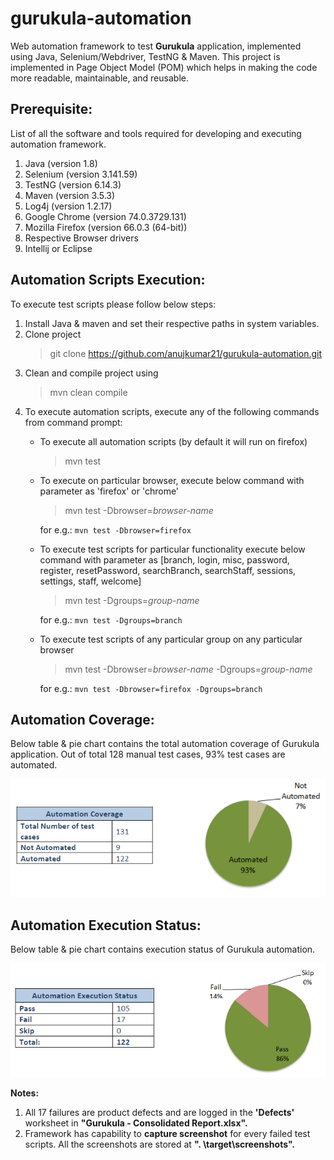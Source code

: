 # gurukula-automation


Web automation framework to test **Gurukula** application, implemented using Java, Selenium/Webdriver, TestNG & Maven.
This project is implemented in Page Object Model (POM) which helps in making the code more readable, maintainable, and reusable.


## Prerequisite: ##
List of all the software and tools required for developing and executing automation framework.
1) Java (version 1.8)
2) Selenium (version 3.141.59)
3) TestNG (version 6.14.3)
4) Maven (version 3.5.3)
5) Log4j (version 1.2.17)
6) Google Chrome (version 74.0.3729.131)
7) Mozilla Firefox (version 66.0.3 (64-bit))
8) Respective Browser drivers
9) Intellij or Eclipse

## Automation Scripts Execution: ##
To execute test scripts please follow below steps:
1) Install Java & maven and set their respective paths in system variables.
2) Clone project 
   > git clone https://github.com/anujkumar21/gurukula-automation.git
3) Clean and compile project using
   > mvn clean compile
4) To execute automation scripts, execute any of the following commands from command prompt:
    - To execute all automation scripts (by default it will run on firefox)
      > mvn test
      
    - To execute on particular browser, execute below command with parameter as 'firefox' or 'chrome'
      > mvn test -Dbrowser=_browser-name_
      
      for e.g.: `mvn test -Dbrowser=firefox`
      
    - To execute test scripts for particular functionality execute below command with parameter as [branch, login, misc, password, register, resetPassword, searchBranch, searchStaff, sessions, settings, staff, welcome]
      > mvn test -Dgroups=_group-name_
      
      for e.g.: `mvn test -Dgroups=branch`      
    - To execute test scripts of any particular group on any particular browser
      > mvn test -Dbrowser=_browser-name_ -Dgroups=_group-name_
      
      for e.g.: `mvn test -Dbrowser=firefox -Dgroups=branch`


## Automation Coverage: ##
Below table & pie chart contains the total automation coverage of Gurukula application.
Out of total 128 manual test cases, 93% test cases are automated. 

  ![Automation Coverage](https://github.com/anujkumar21/gurukula-automation/blob/master/readmedata/automation_coverage.PNG)
  
  
## Automation Execution Status: ##
Below table & pie chart contains execution status of Gurukula automation.

![Automation Execution Status](https://github.com/anujkumar21/gurukula-automation/blob/master/readmedata/automation_execution_status.PNG)

**Notes:**
1) All 17 failures are product defects and are logged in the **'Defects'** worksheet in **"Gurukula - Consolidated Report.xlsx".**
2) Framework has capability to **capture screenshot** for every failed test scripts. All the screenshots are stored at **". \target\screenshots".**
